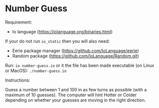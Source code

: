 # Number Guess

Requirement:
- Io language (https://iolanguage.org/binaries.html)

If your do not run `io_static` then you will also need:
- Eerie package manager (https://github.com/IoLanguage/eerie)
- Random package (https://github.com/IoLanguage/Random.git)

Run:
`io number-guess.io`
or it the file has been made executable (on Linux or MacOS):
`./number-guess.io`

Instructions:

Guess a number between 1 and 100 in as few turns as possible (with a maximum of 10 guesses). The computer will hint Hotter or Colder depending on whether your guesses are moving in the right direction.
